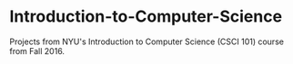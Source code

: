 # Introduction-to-Computer-Science

Projects from NYU's Introduction to Computer Science (CSCI 101) course from Fall 2016.
